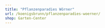```yaml
---
title: "Pflanzenparadies Wörner"
url: /koenigsbrunn/pflanzenparadies-woerner/
shop: Garten-Center
---
```

